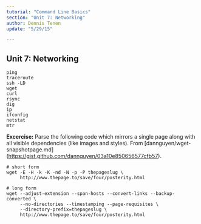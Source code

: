```yaml
---
tutorial: "Command Line Basics"
section: "Unit 7: Networking"
author: Dennis Tenen
update: "5/29/15"

---
```


## Unit 7: Networking

```
ping
traceroute
ssh -LD
wget
curl
rsync
dig
ip
ifconfig
netstat
mtr
```

**Excercise:** Parse the following code which mirrors a single page along with all
visible dependencies (like images and styles). From [dannguyen/wget-snapshotpage.md]
(https://gist.github.com/dannguyen/03a10e850656577cfb57).

```
# short form
wget -E -H -k -K -nd -N -p -P thepageslug \
     http://www.thepage.to/save/four/posterity.html
```

```
# long form
wget --adjust-extension --span-hosts --convert-links --backup-converted \
     --no-directories --timestamping --page-requisites \
     --directory-prefix=thepageslug \
     http://www.thepage.to/save/four/posterity.html
```


